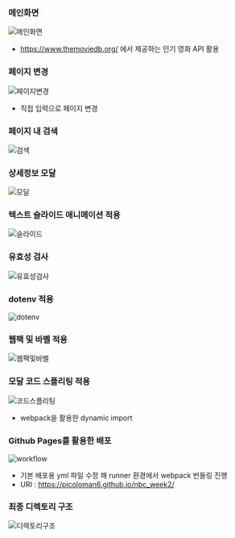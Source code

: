 ### 메인화면

![메인화면](./readmeimg/메인%20화면.PNG)

- https://www.themoviedb.org/ 에서 제공하는 인기 영화 API 활용

### 페이지 변경

![페이지변경](./readmeimg/페이지변경.PNG)

- 직접 입력으로 페이지 변경

### 페이지 내 검색

![검색](./readmeimg/페이지내검색.PNG)

### 상세정보 모달

![모달](./readmeimg/모달.PNG)

### 텍스트 슬라이드 애니메이션 적용

![슬라이드](./readmeimg/슬라이드2.gif)

### 유효성 검사

![유효성검사](./readmeimg/유효성%20검사.PNG)

### dotenv 적용

![dotenv](./readmeimg/dotenv.PNG)

### 웹팩 및 바벨 적용

![웹팩및바벨](./readmeimg/웹팩.PNG)

### 모달 코드 스플리팅 적용

![코드스플리팅](./readmeimg/네트워크2.PNG)

- webpack을 활용한 dynamic import

### Github Pages를 활용한 배포

![workflow](./readmeimg/workflow.png)

- 기본 배포용 yml 파일 수정 해 runner 환경에서 webpack 번들링 진행
- URI : https://picoloman6.github.io/nbc_week2/

### 최종 디렉토리 구조

![디렉토리구조](./readmeimg/디렉토리%20구조.PNG)

